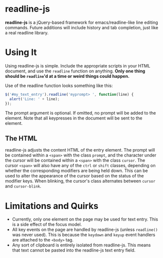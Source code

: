 # readline-js #
**readline-js** is a jQuery-based framework for emacs/readline-like
line editing commands. Future additions will include history and tab
completion, just like a real readline library.

# Using It #
Using readline-js is simple. Include the appropriate scripts in your
HTML document, and use the `readline` function on anything. **Only one
thing should be `readline`'d at a time or weird things could happen.**

Use of the readline function looks something like this:

```js
$('#my_text_entry').readline('myprompt> ', function(line) {
  alert('Line: ' + line);
});
```

The prompt argument is optional. If omitted, no prompt will be added to
the element. Note that all keypresses in the document will be sent to
the element.

## The HTML ##
readline-js adjusts the content HTML of the entry element. The prompt
will be contained within a `<span>` with the class `prompt`, and the
character under the cursor will be contained within a `<span>` with the
class `cursor`. The cursor `<span>` will also have any of the `ctrl` or
`shift` classes, depending on whether the corresponding modifiers are
being held down. This can be used to alter the appearance of the cursor
based on the status of the modifier keys. When blinking, the cursor's
class alternates between `cursor` and `cursor-blink`.

# Limitations and Quirks #
* Currently, only one element on the page may be used for text entry.
  This is a side effect of the focus model.
* All key events on the page are handled by readline-js (unless
  `readline()` was never used). This is because the `keydown` and `keyup`
  event handlers are attached to the `<body>` tag.
* Any sort of clipboard is entirely isolated from readline-js. This
  means that text cannot be pasted into the readline-js text entry field.
